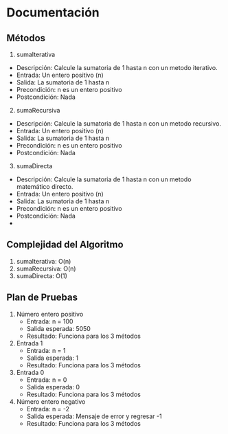 # Documentación 

## Métodos
1. sumaIterativa	
- Descripción: Calcule la sumatoria de 1 hasta n con un metodo iterativo.
- Entrada: Un entero positivo (n)
- Salida: La sumatoria de 1 hasta n
- Precondición: n es un entero positivo
- Postcondición: Nada

2. sumaRecursiva	
- Descripción: Calcule la sumatoria de 1 hasta n con un metodo recursivo.
- Entrada: Un entero positivo (n)
- Salida: La sumatoria de 1 hasta n
- Precondición: n es un entero positivo
- Postcondición: Nada

3. sumaDirecta	
- Descripción: Calcule la sumatoria de 1 hasta n con un metodo matemático directo.
- Entrada: Un entero positivo (n)
- Salida: La sumatoria de 1 hasta n
- Precondición: n es un entero positivo
- Postcondición: Nada
- 
## Complejidad del Algoritmo
1. sumaIterativa: O(n)
2. sumaRecursiva: O(n)
3. sumaDirecta: O(1)

## Plan de Pruebas
1. Número entero positivo
   - Entrada: n = 100
   - Salida esperada: 5050
   - Resultado: Funciona para los 3 métodos
2. Entrada 1
   - Entrada: n = 1
   - Salida esperada: 1
   - Resultado: Funciona para los 3 métodos
3. Entrada 0
   - Entrada: n = 0
   - Salida esperada: 0
   - Resultado: Funciona para los 3 métodos
4. Número entero negativo 
   - Entrada: n = -2
   - Salida esperada: Mensaje de error y regresar -1 
   - Resultado: Funciona para los 3 métodos
